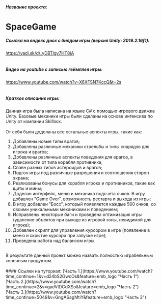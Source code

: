 ##### Название проекта: 
# SpaceGame
##### Ссылка на яндекс диск с билдом игры (версия Unity: 2019.2.16f1):
<https://yadi.sk/d/_yDBTlgv7HT8iA>
<br/>
<br/>
##### Видео на youtube с записью геймплея игры: 
<https://www.youtube.com/watch?v=X6XFSN7KccQ&t=2s>
<br/>
<br/>
##### Краткое описание игры:
Данная игра была написана на языке C# с помощью игрового движка Unity. 
Базовые механики игры были сделаны на основе интенсива по Unity от компании Skillbox.
<br/>
<br/>
От себя были доделаны все остальные аспекты игры, такие как:
<br/>
1. Добавлены новые типы врагов;
2. Добавлены различные механики стрельбы и типы снарядов для игрока и врагов;
3. Добавлены различные аспекты поведения для врагов, в зависимости от типа корабля противника;
4. Спавн разных типов астероидов и врагов;
5. Подгон игры под различные разрешения и соотношения сторон экрана;
6. Реализованы бонусы для корабля игрока и противников, такие как щиты и мины;
7. Доделан интерфейс, меню и механика подсчета очков. В игру добавлен "Game Over", возможность рестарта и выхода из игры;
8. В игру добавлен "Босс", который появляется каждые 500 очков, со своими уникальными механиками и поведением;
9. Исправлены некоторые баги и проведена оптимизация игры (удаление объектов при выходе из игровой зоны, невидимой для игрока);
10. Добавлен скрипт для управления курсором в игре (появление в меню и скрытие курсора при запуске игре);
11. Проведена работа над балансом игры.
<br/>
В результате данный проект можно назвать полностью играбельным конечным продуктом.
<br/>
<br/>
#### Ссылки на туториал:
[Часть 1.](https://www.youtube.com/watch?time_continue=1&v=d24bS2GwcOs&feature=emb_logo "Часть 1")
<br/>
[Часть 2.](https://www.youtube.com/watch?time_continue=2&v=gadVIDCdXSo&feature=emb_logo "Часть 2")
<br/>
[Часть 3.](https://www.youtube.com/watch?time_continue=5049&v=GngASagMtiY&feature=emb_logo "Часть 3")
